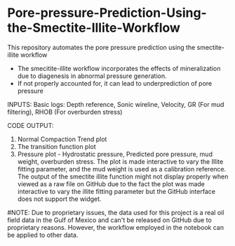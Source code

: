 # Pore-pressure-Prediction-Using-the-Smectite-Illite-Workflow
This repository automates the pore pressure prediction using the smectite-illite workflow
- The smecitite-illite workflow incorporates the effects of mineralization due to diagenesis in abnormal pressure generation.
- If not properly accounted for, it can lead to underprediction of pore pressure

INPUTS:
Basic logs: Depth reference, Sonic wireline, Velocity, GR (For mud filtering), RHOB (For overburden stress)

CODE OUTPUT:
1. Normal Compaction Trend plot
2. The transition function plot
3. Pressure plot - Hydrostatic pressure, Predicted pore pressure, mud weight, overburden stress. The plot is made interactive to vary the Illite fitting parameter, and the mud weight is used as a calibration reference. The output of the smectite illite function might not display properly when viewed as a raw file on GitHub due to the fact the plot was made interactive to vary the illite fitting parameter but the GitHub interface does not support the widget.


#NOTE: Due to proprietary issues, the data used for this project is a real oil field data in the Gulf of Mexico and can't be released on GitHub due to proprietary reasons. However, the workflow employed in the notebook can be applied to other data. 
